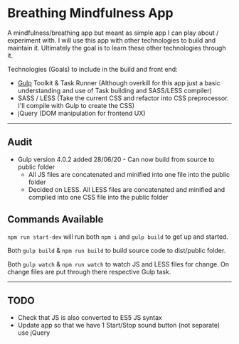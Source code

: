 # Breathing Mindfulness App

A mindfulness/breathing app but meant as simple app I can play about / experiment with. I will use this app with other technologies to build 
and maintain it. Ultimately the goal is to learn these other technologies through it.

Technologies (Goals) to include in the build and front end:

- [Gulp](https://gulpjs.com/) Toolkit  & Task Runner (Although overkill for this app just a basic understanding and use of Task building and SASS/LESS compiler)
- SASS / LESS (Take the current CSS and refactor into CSS preprocessor. I'll compile with Gulp to create the CSS)
- jQuery (DOM manipulation for frontend UX)

---

## Audit

- Gulp version 4.0.2 added 28/06/20 - Can now build from source to public folder
    - All JS files are concatenated and minified into one file into the public folder
    - Decided on LESS. All LESS files are concatenated and minified and complied into one CSS file into the public folder

## Commands Available

`npm run start-dev` will run both `npm i` and `gulp build` to get up and started.

Both `gulp build` & `npm run build` to build source code to dist/public folder.

Both `gulp watch` & `npm run watch` to watch JS and LESS files for change. On change files are put through
there respective Gulp task. 

---

## TODO

- Check that JS is also converted to ES5 JS syntax
- Update app so that we have 1 Start/Stop sound button (not separate) use jQuery